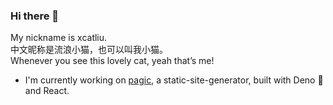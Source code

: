### Hi there 👋

My nickname is xcatliu.  
中文昵称是流浪小猫，也可以叫我小猫。  
Whenever you see this lovely cat, yeah that’s me!

- I'm currently working on [pagic](https://github.com/xcatliu/pagic), a static-site-generator, built with Deno 🦕 and React.
